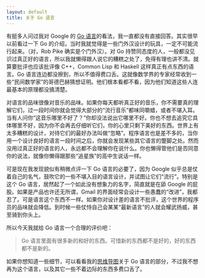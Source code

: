 ```yaml
---
layout: default
title: 关于 Go 语言
---
```



有挺多人问过我对 Google 的 [Go 语言](http://golang.org)的看法，我一直都没有直接回答。其实很早以前看过一下 Go 的介绍，当时我就觉得是一些门外汉设计的玩具，一定不可能流行起来。（对，Rob Pike 确实是个门外汉）。对 Go 持赞同态度的人，一般都没见识过真正好的语言，所以我就懒得跟人说它的糟糕之处了，免得有理也讲不清。就算要批评也应该批评像 C++，Common Lisp 和 Haskell 这样真正有点东西的语言。Go 语言连边都没擦到，所以不值得费口舌。这就像数学界的专家经常收到一些“民间数学家”的哥德巴赫猜想证明。他们根本看都不看，因为他们知道这些人连最基本的原理都没搞清楚。

对语言的品味很像对音乐的品味。如果你每天都听真正好的音乐，你不需要真的理解它们，过一段时间你就会觉得大部分的“流行音乐”都味同嚼蜡，或者不堪入耳。当有人问你“这音乐哪里不好了？”你却没法说出它哪里不好。你也不想去追究它具体哪里不好，因为你不会再去仔细听它们，你的心里只剩下美好的东西。世界上有太多糟糕的设计，对待它们的最好办法叫做“忽略”。程序语言也是差不多的，当你用一个设计良好的语言一段时间之后，你就会发现某些其它语言的蹩脚之处。然而没用过真正好的语言的人，永远都不会理解你在说什么。你也懒得管他们是否同意你的说法，就像你懒得跟那些“追星族”的高中生说话一样。

可是现在我发现貌似有稍微点评一下 Go 语言的必要了，因为 Google 似乎总是仗着自己的名气，鼓吹它的一些不堪入目的语言设计，并试图让它们“流行”。特别是这个 Go 语言，居然起了一个如此没有想象力的名字，简直就是在舔 Google 的屁股。如果是产品也许还无所谓，Gmail 的界面经常会设计一些愚蠢的“改进”，我都忍了。可是语言这个东西不一样。如果你对设计差的语言不批评，这个世界的程序员的品味就会降低。到时候一些仗恃自己会某某“最新语言”的人就会耀武扬威，甚至骑到你头上。

所以今天我就给 Go 语言一个合理的评价吧：

> Go 语言里面有很多新的和好的东西。可惜新的东西都不是好的，好的东西都不是新的。

如果你想知道一些细节，可以看看我的[思维导图](http://www.mindomo.com/edit/9d8e168a65ea44ee88ec69f8d11727d3)关于 Go 语言的部分，不过我不想再为这个语言，以及其它一些不着边际的东西多费口舌了。
